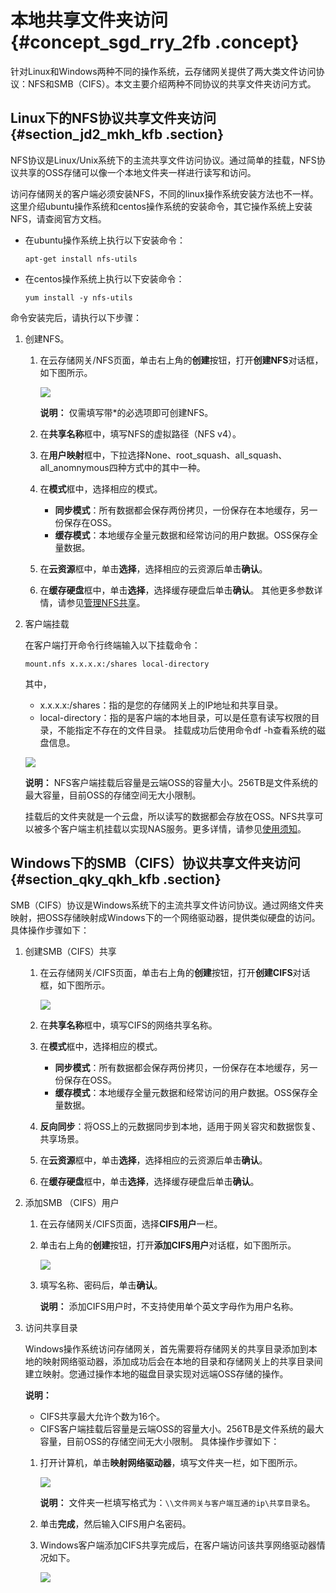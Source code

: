 # 本地共享文件夹访问 {#concept_sgd_rry_2fb .concept}

针对Linux和Windows两种不同的操作系统，云存储网关提供了两大类文件访问协议：NFS和SMB（CIFS）。本文主要介绍两种不同协议的共享文件夹访问方式。

## Linux下的NFS协议共享文件夹访问 {#section_jd2_mkh_kfb .section}

NFS协议是Linux/Unix系统下的主流共享文件访问协议。通过简单的挂载，NFS协议共享的OSS存储可以像一个本地文件夹一样进行读写和访问。

访问存储网关的客户端必须安装NFS，不同的linux操作系统安装方法也不一样。这里介绍ubuntu操作系统和centos操作系统的安装命令，其它操作系统上安装NFS，请查阅官方文档。

-   在ubuntu操作系统上执行以下安装命令：

    ``` {#codeblock_dyt_0u5_6qi}
    apt-get install nfs-utils
    ```

-   在centos操作系统上执行以下安装命令：

    ``` {#codeblock_7hq_8lh_j1i}
    yum install -y nfs-utils
    ```


命令安装完后，请执行以下步骤：

1.  创建NFS。

    1.  在云存储网关/NFS页面，单击右上角的**创建**按钮，打开**创建NFS**对话框，如下图所示。

        ![](http://static-aliyun-doc.oss-cn-hangzhou.aliyuncs.com/assets/img/21681/156869023912427_zh-CN.png)

        **说明：** 仅需填写带\*的必选项即可创建NFS。

    2.  在**共享名称**框中，填写NFS的虚拟路径（NFS v4）。
    3.  在**用户映射**框中，下拉选择None、root\_squash、all\_squash、all\_anomnymous四种方式中的其中一种。
    4.  在**模式**框中，选择相应的模式。
        -   **同步模式**：所有数据都会保存两份拷贝，一份保存在本地缓存，另一份保存在OSS。
        -   **缓存模式**：本地缓存全量元数据和经常访问的用户数据。OSS保存全量数据。
    5.  在**云资源**框中，单击**选择**，选择相应的云资源后单击**确认**。
    6.  在**缓存硬盘**框中，单击**选择**，选择缓存硬盘后单击**确认**。
    其他更多参数详情，请参见[管理NFS共享](../../../../cn.zh-CN/本地控制台用户指南/文件网关/管理NFS共享.md#)。

2.  客户端挂载

    在客户端打开命令行终端输入以下挂载命令：

    ``` {#codeblock_xhz_e3s_85s}
    mount.nfs x.x.x.x:/shares local-directory
    ```

    其中，

    -   x.x.x.x:/shares：指的是您的存储网关上的IP地址和共享目录。
    -   local-directory：指的是客户端的本地目录，可以是任意有读写权限的目录，不能指定不存在的文件目录。
    挂载成功后使用命令df -h查看系统的磁盘信息。

    ![](http://static-aliyun-doc.oss-cn-hangzhou.aliyuncs.com/assets/img/21681/156869023912428_zh-CN.png)

    **说明：** NFS客户端挂载后容量是云端OSS的容量大小。256TB是文件系统的最大容量，目前OSS的存储空间无大小限制。

    挂载后的文件夹就是一个云盘，所以读写的数据都会存放在OSS。NFS共享可以被多个客户端主机挂载以实现NAS服务。更多详情，请参见[使用须知](../../../../cn.zh-CN/产品简介/使用须知.md#)。


## Windows下的SMB（CIFS）协议共享文件夹访问 {#section_qky_qkh_kfb .section}

SMB（CIFS）协议是Windows系统下的主流共享文件访问协议。通过网络文件夹映射，把OSS存储映射成Windows下的一个网络驱动器，提供类似硬盘的访问。具体操作步骤如下：

1.  创建SMB（CIFS）共享
    1.  在云存储网关/CIFS页面，单击右上角的**创建**按钮，打开**创建CIFS**对话框，如下图所示。

        ![](http://static-aliyun-doc.oss-cn-hangzhou.aliyuncs.com/assets/img/21681/156869023912429_zh-CN.png)

    2.  在**共享名称**框中，填写CIFS的网络共享名称。
    3.  在**模式**框中，选择相应的模式。
        -   **同步模式**：所有数据都会保存两份拷贝，一份保存在本地缓存，另一份保存在OSS。
        -   **缓存模式**：本地缓存全量元数据和经常访问的用户数据。OSS保存全量数据。
    4.  **反向同步**：将OSS上的元数据同步到本地，适用于网关容灾和数据恢复、共享场景。
    5.  在**云资源**框中，单击**选择**，选择相应的云资源后单击**确认**。
    6.  在**缓存硬盘**框中，单击**选择**，选择缓存硬盘后单击**确认**。
2.  添加SMB （CIFS）用户
    1.  在云存储网关/CIFS页面，选择**CIFS用户**一栏。
    2.  单击右上角的**创建**按钮，打开**添加CIFS用户**对话框，如下图所示。

        ![](http://static-aliyun-doc.oss-cn-hangzhou.aliyuncs.com/assets/img/21681/156869024012432_zh-CN.png)

    3.  填写名称、密码后，单击**确认**。

        **说明：** 添加CIFS用户时，不支持使用单个英文字母作为用户名称。

3.  访问共享目录

    Windows操作系统访问存储网关，首先需要将存储网关的共享目录添加到本地的映射网络驱动器，添加成功后会在本地的目录和存储网关上的共享目录间建立映射。您通过操作本地的磁盘目录实现对远端OSS存储的操作。

    **说明：** 

    -   CIFS共享最大允许个数为16个。
    -   CIFS客户端挂载后容量是云端OSS的容量大小。256TB是文件系统的最大容量，目前OSS的存储空间无大小限制。
    具体操作步骤如下：

    1.  打开计算机，单击**映射网络驱动器**，填写文件夹一栏，如下图所示。

        ![](http://static-aliyun-doc.oss-cn-hangzhou.aliyuncs.com/assets/img/21681/156869024012435_zh-CN.png)

        **说明：** 文件夹一栏填写格式为：`\\文件网关与客户端互通的ip\共享目录名`。

    2.  单击**完成**，然后输入CIFS用户名密码。
    3.  Windows客户端添加CIFS共享完成后，在客户端访问该共享网络驱动器情况如下。

        ![](http://static-aliyun-doc.oss-cn-hangzhou.aliyuncs.com/assets/img/21681/156869024012436_zh-CN.png)


